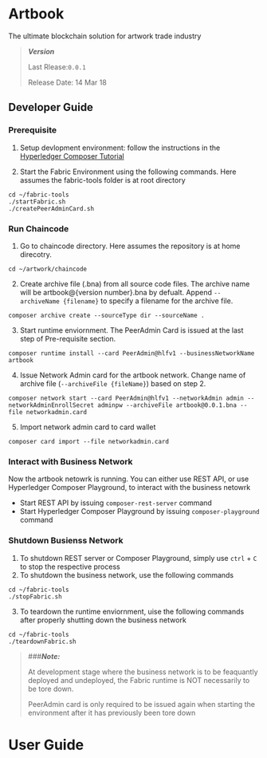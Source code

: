 # Artbook
The ultimate blockchain solution for artwork trade industry

>***Version***
>
> Last Rlease:`0.0.1`
> 
> Release Date: 14 Mar 18

## Developer Guide
### Prerequisite
1. Setup devlopment environment: follow the instructions in the [Hyperledger Composer Tutorial](https://hyperledger.github.io/composer/latest/installing/development-tools.html) 

2. Start the Fabric Environment using the following commands. Here assumes the fabric-tools folder is at root directory

 ```
 cd ~/fabric-tools
 ./startFabric.sh
 ./createPeerAdminCard.sh
 ```

### Run Chaincode
1. Go to chaincode directory. Here assumes the repository is at home direcotry.
 ```
 cd ~/artwork/chaincode
 ```

2. Create archive file (.bna) from all source code files. The archive name will be artbook@{version number}.bna by defualt. Append `--archiveName {filename}` to specify a filename for the archive file.

 ```
 composer archive create --sourceType dir --sourceName .
 ```

3. Start runtime enviornment. The PeerAdmin Card is issued at the last step of Pre-requisite section.
 
 ```
 composer runtime install --card PeerAdmin@hlfv1 --businessNetworkName artbook
 ```
 
4. Issue Network Admin card for the artbook network. Change name of archive file (`--archiveFile {fileName}`) based on step 2.

 ```
 composer network start --card PeerAdmin@hlfv1 --networkAdmin admin --networkAdminEnrollSecret adminpw --archiveFile artbook@0.0.1.bna --file networkadmin.card
 ```

5. Import network admin card to card wallet

 ```
composer card import --file networkadmin.card
 ```
### Interact with Business Network
Now the artbook netowrk is running. You can either use REST API, or use Hyperledger Composer Playground, to interact with the business netowrk

 - Start REST API by issuing `composer-rest-server` command
 - Start Hyperledger Composer Playground by issuing `composer-playground` command

### Shutdown Busienss Network
1. To shutdown REST server or Composer Playground, simply use `ctrl` + `C` to stop the respective process
2. To shutdown the business network, use the following commands

```
cd ~/fabric-tools
./stopFabric.sh
```

3. To teardown the runtime enviornment, uise the following commands after properly shutting down the business network

```
cd ~/fabric-tools
./teardownFabric.sh
```

>###***Note:***
>
> At development stage where the business network is to be feaquantly deployed and undeployed, the Fabric runtime is NOT necessarily to be tore down.
> 
> PeerAdmin card is only required to be issued again when starting the environment after it has previously been tore down


# User Guide